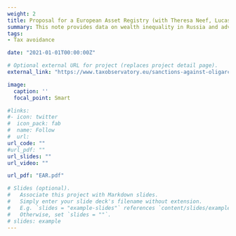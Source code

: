 ```yaml
---
weight: 2
title: Proposal for a European Asset Registry (with Theresa Neef, Lucas Chancel, Thomas Piketty and Gabriel Zucman)
summary: This note provides data on wealth inequality in Russia and advocates for a European Asset Registry. Russia exhibits the highest wealth inequality in Europe. Further, Russia’s wealthiest nationals conceal a large share of their wealth through tax havens. The current architecture of the global financial system impedes comprehensive knowledge on beneficial ownership across asset types and jurisdictions. Under the roof of a European Asset Registry, the already existing but currently dispersed information could be gathered. This would change the state of play, resulting in better-targeted sanctions and effective tools to curb money laundering, corruption and tax evasion. The European Union could have a pioneering role in taking the next step towards more financial transparency
tags:
- Tax avoidance

date: "2021-01-01T00:00:00Z"

# Optional external URL for project (replaces project detail page).
external_link: "https://www.taxobservatory.eu/sanctions-against-oligarchs/"

image:
  caption: ''
  focal_point: Smart

#links:
#- icon: twitter
#  icon_pack: fab
#  name: Follow
#  url: 
url_code: ""
#url_pdf: ""
url_slides: ""
url_video: ""

url_pdf: "EAR.pdf"

# Slides (optional).
#   Associate this project with Markdown slides.
#   Simply enter your slide deck's filename without extension.
#   E.g. `slides = "example-slides"` references `content/slides/example-slides.md`.
#   Otherwise, set `slides = ""`.
# slides: example
---
```

